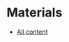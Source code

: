 # Materials
* [All content](https://drive.google.com/drive/folders/11lcDrS8ND896o-4GnODfpk9pGbWvVYxS?usp=sharing)